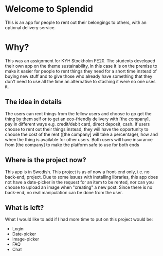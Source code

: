 # Welcome to Splendid

This is an app for people to rent out their belongings to others, with an optional delivery service.

# Why?

This was an assignment for KYH Stockholm FE20. The students developed their own app on the theme sustainability, in this case it is on the premise to make it easier for people to rent things they need for a short time instead of buying new stuff and to give those who already have something that they don't need to use all the time an alternative to stashing it were no one uses it.

## The idea in details

The users can rent things from the fellow users and choose to go get the thing by them self or to get an eco-friendly delivery with [the company], pay in different ways e.g. credit/debit card, direct deposit, cash.
If users choose to rent out their things instead, they will have the opportunity to choose the cost of the rent ([the company] will take a percentage), how and when the thing is available for other users.
Both users will have insurance from [the company] to make the platform safe to use for both ends

## Where is the project now?

This app is in Swedish. This project is as of now a front-end only, i.e. no back-end, project. Due to some issues with installing libraries, this app does not have a date-picker in the request for an item to be rented, nor can you choose to upload an image when "creating" a new post. Since there is no back-end, no real manipulation can be done from the user.

## What is left?

What I would like to add if I had more time to put on this project would be:

- Login
- Date-picker
- Image-picker
- FAQ
- Chat
